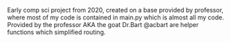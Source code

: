 Early comp sci project from 2020, created on a base provided by professor, where most of my code is contained in main.py which is almost all my code. 
Provided by the professor AKA the goat Dr.Bart @acbart are helper functions which simplified routing.
